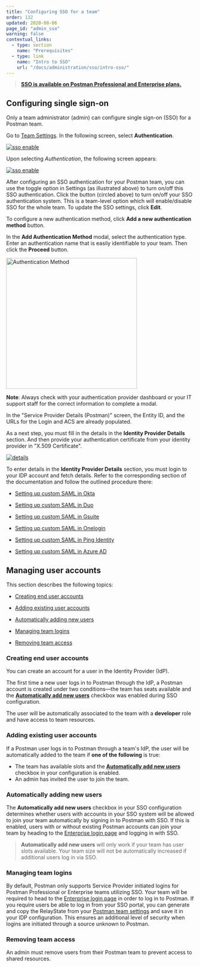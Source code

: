 ```yaml
---
title: "Configuring SSO for a team"
order: 132
updated: 2020-08-06
page_id: "admin_sso"
warning: false
contextual_links:
  - type: section
    name: "Prerequisites"
  - type: link
    name: "Intro to SSO"
    url: "/docs/administration/sso/intro-sso/"
---
```


> __[SSO is available on Postman Professional and Enterprise plans.](https://www.postman.com/pricing)__

## Configuring single sign-on

Only a team administrator (admin) can configure single sign-on (SSO) for a Postman team.

Go to [Team Settings](https://app.getpostman.com/dashboard/teams/edit). In the following screen, select **Authentication**.

[![sso enable](https://assets.postman.com/postman-docs/edit-team-profile.jpg)](https://assets.postman.com/postman-docs/edit-team-profile.jpg)

Upon selecting *Authentication*, the following screen appears:

[![sso enable](https://assets.postman.com/postman-docs/configured-auths.jpg)](https://assets.postman.com/postman-docs/configured-auths.jpg)

After configuring an SSO authentication for your Postman team, you can use the toggle option in Settings (as illustrated above) to turn on/off this SSO authentication. Click the button (circled above) to turn on/off your SSO authentication system. This is a team-level option which will enable/disable SSO for the whole team. To update the SSO settings, click **Edit**.

To configure a new authentication method, click **Add a new authentication method** button.

In the **Add Authentication Method** modal, select the authentication type. Enter an authentication name that is easily identifiable to your team. Then click the **Proceed** button.

<img src="https://assets.postman.com/postman-docs/add-auth-method.jpg" width="350px" alt="Authentication Method"/>

**Note**: Always check with your authentication provider dashboard or your IT support staff for the correct information to complete a modal.

In the "Service Provider Details (Postman)" screen, the Entity ID, and the URLs for the Login and ACS are already populated.

As a next step, you must fill in the details in the **Identity Provider Details** section. And then provide your authentication certificate from your identity provider in "X.509 Certificate".

   [![details](https://assets.postman.com/postman-docs/server-provider-details.jpg)](https://assets.postman.com/postman-docs/server-provider-details.jpg)

To enter details in the **Identity Provider Details** section, you must login to your IDP account and fetch details. Refer to the corresponding section of the documentation and follow the outlined procedure there:

* [Setting up custom SAML in Okta](/docs/administration/sso/saml-okta/)

* [Setting up custom SAML in Duo](/docs/administration/sso/saml-duo/)

* [Setting up custom SAML in Gsuite](/docs/administration/sso/saml-gsuite/)

* [Setting up custom SAML in Onelogin](/docs/administration/sso/saml-onelogin/)

* [Setting up custom SAML in Ping Identity](/docs/administration/sso/saml-ping/)

* [Setting up custom SAML in Azure AD](/docs/administration/sso/saml-in-azure-ad/)

## Managing user accounts

This section describes the following topics:

* [Creating end user accounts](#creating-end-user-accounts)

* [Adding existing user accounts](#adding-existing-user-accounts)

* [Automatically adding new users](#automatically-adding-new-users)

* [Managing team logins](#managing-team-logins)

* [Removing team access](#removing-team-access)

### Creating end user accounts

You can create an account for a user in the Identity Provider (IdP).

The first time a new user logs in to Postman through the IdP, a Postman account is created under two conditions—the team has seats available and the [**Automatically add new users**](#automatically-adding-new-users) checkbox was enabled during SSO configuration.

The user will be automatically associated to the team with a **developer** role and have access to team resources.

### Adding existing user accounts

If a Postman user logs in to Postman through a team's IdP, the user will be automatically added to the team if **one of the following** is true:

* The team has available slots and the [**Automatically add new users**](#automatically-adding-new-users) checkbox in your configuration is enabled.
* An admin has invited the user to join the team.

### Automatically adding new users

The **Automatically add new users** checkbox in your SSO configuration determines whether users with accounts in your SSO system will be allowed to join your team automatically by signing in to Postman with SSO. If this is enabled, users with or without existing Postman accounts can join your team by heading to the [Enterprise login page](https://identity.getpostman.com/enterprise/login) and logging in with SSO.

> **Automatically add new users** will only work if your team has user slots available. Your team size will not be automatically increased if additional users log in via SSO.

### Managing team logins

By default, Postman only supports Service Provider initiated logins for Postman Professional or Enterprise teams utilizing SSO. Your team will be required to head to the [Enterprise login page](https://identity.getpostman.com/enterprise/login) in order to log in to Postman. If you require users be able to log in from your SSO portal, you can generate and copy the RelayState from your [Postman team settings](http://go.postman.co/settings/team/auth) and save it in your IDP configuration. This ensures an additional level of security when logins are initiated through a source unknown to Postman.

### Removing team access

An admin must remove users from their Postman team to prevent access to shared resources.
